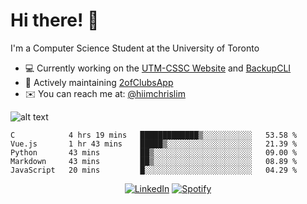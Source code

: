 # Hi there! 👋
I'm a Computer Science Student at the University of Toronto

- 💻 Currently working on the [UTM-CSSC Website](https://github.com/UTM-CSSC) and [BackupCLI](https://github.com/hiimchrislim/BackupCLI)
- 🔨 Actively maintaining [2ofClubsApp](https://github.com/2ofClubsApp)
- ✉️ You can reach me at: [@hiimchrislim](mailto:hello@hiimchrislim.co)

![alt text](https://user-images.githubusercontent.com/24628243/87171758-22f18c00-c2a1-11ea-9d8d-2777e59004b4.png "2ofClubs Logo")

<!--START_SECTION:waka-->
```text
C            4 hrs 19 mins   █████████████▒░░░░░░░░░░░   53.58 % 
Vue.js       1 hr 43 mins    █████▒░░░░░░░░░░░░░░░░░░░   21.39 % 
Python       43 mins         ██▒░░░░░░░░░░░░░░░░░░░░░░   09.00 % 
Markdown     43 mins         ██▒░░░░░░░░░░░░░░░░░░░░░░   08.89 % 
JavaScript   20 mins         █░░░░░░░░░░░░░░░░░░░░░░░░   04.29 % 
```
<!--END_SECTION:waka-->

<div align="center">
<a href="https://www.linkedin.com/in/hiimchrislim" target="_blank"><img src="https://img.shields.io/badge/LinkedIn-%230077B5.svg?&style=flat-square&logo=linkedin&logoColor=white" alt="LinkedIn"></a>
<a href="https://open.spotify.com/user/clim1231" target="_blank"><img src="https://img.shields.io/badge/Spotify-%231ED760.svg?&style=flat-square&logo=spotify&logoColor=white" alt="Spotify"></a>

</div>
